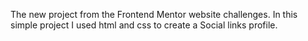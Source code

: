 The new project from the Frontend Mentor website challenges. In this simple project I used html and css to create a Social links profile.
